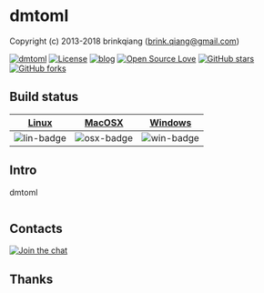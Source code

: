 # dmtoml

Copyright (c) 2013-2018 brinkqiang (brink.qiang@gmail.com)

[![dmtoml](https://img.shields.io/badge/brinkqiang-dmtoml-blue.svg?style=flat-square)](https://github.com/brinkqiang/dmtoml)
[![License](https://img.shields.io/badge/license-MIT-brightgreen.svg)](https://github.com/brinkqiang/dmtoml/blob/master/LICENSE)
[![blog](https://img.shields.io/badge/Author-Blog-7AD6FD.svg)](https://brinkqiang.github.io/)
[![Open Source Love](https://badges.frapsoft.com/os/v3/open-source.png)](https://github.com/brinkqiang)
[![GitHub stars](https://img.shields.io/github/stars/brinkqiang/dmtoml.svg?label=Stars)](https://github.com/brinkqiang/dmtoml) 
[![GitHub forks](https://img.shields.io/github/forks/brinkqiang/dmtoml.svg?label=Fork)](https://github.com/brinkqiang/dmtoml)

## Build status
| [Linux][lin-link] | [MacOSX][osx-link] | [Windows][win-link] |
| :---------------: | :----------------: | :-----------------: |
| ![lin-badge]      | ![osx-badge]       | ![win-badge]        |

[lin-badge]: https://travis-ci.org/brinkqiang/dmtoml.svg?branch=master "Travis build status"
[lin-link]:  https://travis-ci.org/brinkqiang/dmtoml "Travis build status"
[osx-badge]: https://travis-ci.org/brinkqiang/dmtoml.svg?branch=master "Travis build status"
[osx-link]:  https://travis-ci.org/brinkqiang/dmtoml "Travis build status"
[win-badge]: https://ci.appveyor.com/api/projects/status/github/brinkqiang/dmtoml?branch=master&svg=true "AppVeyor build status"
[win-link]:  https://ci.appveyor.com/project/brinkqiang/dmtoml "AppVeyor build status"

## Intro
dmtoml
```cpp
```
## Contacts
[![Join the chat](https://badges.gitter.im/brinkqiang/dmtoml/Lobby.svg)](https://gitter.im/brinkqiang/dmtoml)

## Thanks
